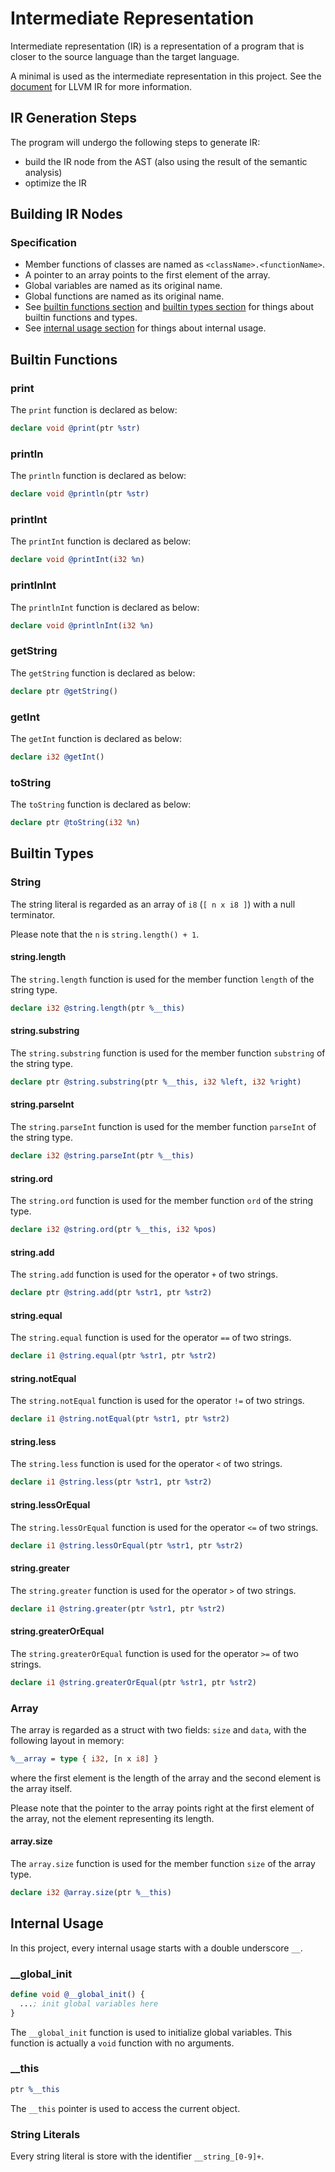 # Intermediate Representation
Intermediate representation (IR) is a representation of a program that is
closer to the source language than the target language.

A minimal is used as the intermediate representation in this project. See
the [document](http://llvm.org/docs/LangRef.html) for LLVM IR for more
information.

## IR Generation Steps
The program will undergo the following steps to generate IR:
- build the IR node from the AST (also using the result of the semantic
  analysis)
- optimize the IR

## Building IR Nodes
### Specification
- Member functions of classes are named as `<className>.<functionName>`.
- A pointer to an array points to the first element of the array.
- Global variables are named as its original name.
- Global functions are named as its original name.
- See [builtin functions section](#builtin-functions) and
  [builtin types section](#builtin-types) for things about builtin functions
  and types.
- See [internal usage section](#internal-usage) for things about internal
  usage.

## Builtin Functions
### print
The `print` function is declared as below:
```llvm
declare void @print(ptr %str)
```

### println
The `println` function is declared as below:
```llvm
declare void @println(ptr %str)
```

### printInt
The `printInt` function is declared as below:
```llvm
declare void @printInt(i32 %n)
```

### printlnInt
The `printlnInt` function is declared as below:
```llvm
declare void @printlnInt(i32 %n)
```

### getString
The `getString` function is declared as below:
```llvm
declare ptr @getString()
```

### getInt
The `getInt` function is declared as below:
```llvm
declare i32 @getInt()
```

### toString
The `toString` function is declared as below:
```llvm
declare ptr @toString(i32 %n)
```

## Builtin Types
### String
The string literal is regarded as an array of `i8` (`[ n x i8 ]`) with a null
terminator.

Please note that the `n` is `string.length() + 1`.

#### string.length
The `string.length` function is used for the member function `length` of the
string type.
```llvm
declare i32 @string.length(ptr %__this)
```

#### string.substring
The `string.substring` function is used for the member function `substring` of
the string type.
```llvm
declare ptr @string.substring(ptr %__this, i32 %left, i32 %right)
```

#### string.parseInt
The `string.parseInt` function is used for the member function `parseInt` of
the string type.
```llvm
declare i32 @string.parseInt(ptr %__this)
```

#### string.ord
The `string.ord` function is used for the member function `ord` of the string
type.
```llvm
declare i32 @string.ord(ptr %__this, i32 %pos)
```

#### string.add
The `string.add` function is used for the operator `+` of two strings.
```llvm
declare ptr @string.add(ptr %str1, ptr %str2)
```

#### string.equal
The `string.equal` function is used for the operator `==` of two strings.
```llvm
declare i1 @string.equal(ptr %str1, ptr %str2)
```

#### string.notEqual
The `string.notEqual` function is used for the operator `!=` of two strings.
```llvm
declare i1 @string.notEqual(ptr %str1, ptr %str2)
```

#### string.less
The `string.less` function is used for the operator `<` of two strings.
```llvm
declare i1 @string.less(ptr %str1, ptr %str2)
```

#### string.lessOrEqual
The `string.lessOrEqual` function is used for the operator `<=` of two strings.
```llvm
declare i1 @string.lessOrEqual(ptr %str1, ptr %str2)
```

#### string.greater
The `string.greater` function is used for the operator `>` of two strings.
```llvm
declare i1 @string.greater(ptr %str1, ptr %str2)
```

#### string.greaterOrEqual
The `string.greaterOrEqual` function is used for the operator `>=` of two
strings.
```llvm
declare i1 @string.greaterOrEqual(ptr %str1, ptr %str2)
```

### Array
The array is regarded as a struct with two fields: `size` and `data`, with
the following layout in memory:

```llvm
%__array = type { i32, [n x i8] }
```
where the first element is the length of the array and the second element is
the array itself.

Please note that the pointer to the array points right at the first element
of the array, not the element representing its length.

#### array.size
The `array.size` function is used for the member function `size` of the array
type.
```llvm
declare i32 @array.size(ptr %__this)
```

## Internal Usage
In this project, every internal usage starts with a double underscore `__`.

### __global_init
```llvm
define void @__global_init() {
  ...; init global variables here
}
```

The `__global_init` function is used to initialize global variables.
This function is actually a `void` function with no arguments.

### __this
```llvm
ptr %__this
```

The `__this` pointer is used to access the current object.

### String Literals
Every string literal is store with the identifier `__string_[0-9]+`.
